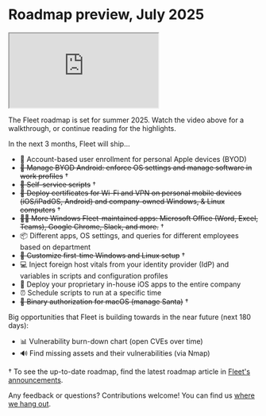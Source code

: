 # Roadmap preview, July 2025

<div purpose="embedded-content">
   <iframe src="https://www.youtube.com/embed/fx9rxKzZkmw?si=XoxaMxkczb8Pm1Qi" allowfullscreen></iframe>
</div>

The Fleet roadmap is set for summer 2025. Watch the video above for a walkthrough, or continue reading for the highlights.

In the next 3 months, Fleet will ship...

- 🍏 Account-based user enrollment for personal Apple devices (BYOD)
- ~~🤖 Manage BYOD Android: enforce OS settings and manage software in work profiles~~ †
- ~~🔧 Self-service scripts~~ †
- ~~📄 Deploy certificates for Wi-Fi and VPN on personal mobile devices (iOS/iPadOS, Android) and company-owned Windows, & Linux computers~~ †
- ~~👨‍💻 More Windows Fleet-maintained apps: Microsoft Office (Word, Excel, Teams), Google Chrome, Slack, and more.~~ †
- 📦 Different apps, OS settings, and queries for different employees based on department
- ~~👔 Customize first-time Windows and Linux setup~~ †
- 💻 Inject foreign host vitals from your identity provider (IdP) and variables in scripts and configuration profiles
- 🧪 Deploy your proprietary in-house iOS apps to the entire company
- ⏰ Schedule scripts to run at a specific time
- ~~🛑 Binary authorization for macOS (manage Santa)~~ †

Big opportunities that Fleet is building towards in the near future (next 180 days):

- 📊 Vulnerability burn-down chart (open CVEs over time)
- 🔊 Find missing assets and their vulnerabilities (via Nmap)

† To see the up-to-date roadmap, find the latest roadmap article in [Fleet's announcements](https://fleetdm.com/announcements).

Any feedback or questions? Contributions welcome! You can find us [where we hang out](https://fleetdm.com/support).

<meta name="category" value="announcements">
<meta name="authorFullName" value="Noah Talerman">
<meta name="authorGitHubUsername" value="noahtalerman">
<meta name="publishedOn" value="2025-07-18">
<meta name="articleTitle" value="Roadmap preview, July 2025">
<meta name="description" value="The product improvements Fleet is currently working on and the 3 biggest open opportunities in the product in the near future.">
